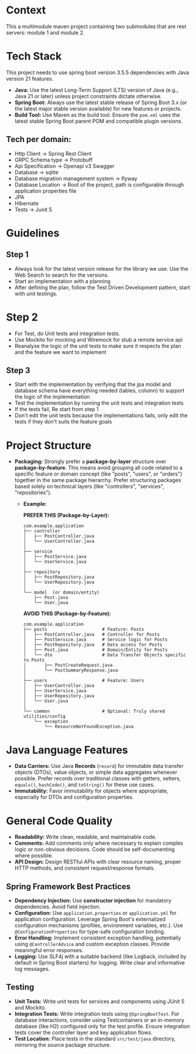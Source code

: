 # Context
This a multimodule maven project containing two submodules that are rest servers: module 1 and module 2.

# Tech Stack

This project needs to use spring boot version 3.5.5 dependencies with Java version 21 features.
* **Java:** Use the latest Long-Term Support (LTS) version of Java (e.g., Java 21 or later) unless project constraints dictate otherwise.
* **Spring Boot:** Always use the latest stable release of Spring Boot 3.x (or the latest major stable version available) for new features or projects.
* **Build Tool:** Use Maven as the build tool. Ensure the `pom.xml` uses the latest stable Spring Boot parent POM and compatible plugin versions.

## Tech per domain:
- Http Client -> Spring Rest Client
- GRPC Schema type -> Protobuff
- Api Specification -> Openapi v3 Swagger
- Database -> sqlite
- Database migration management system -> flyway
- Database Location -> Root of the project, path is configurable through application properties file
- JPA
- Hibernate
- Tests -> Junit 5

# Guidelines
## Step 1
* Always look for the latest version release for the library we use. Use the Web Search to search for the versions.
* Start an implementation with a planning
* After defining the plan, follow the Test Driven Development pattern, start with unit testings.
# Step 2
* For Test, do Unit tests and integration tests.
* Use Mockito for mocking and Wiremock for stub a remote service api
* Reanalyse the logic of the unit tests to make sure it respects the plan and the feature we want to implement
## Step 3
* Start with the implementation by verifying that the jpa model and database schema have everything needed (tables, column) to support the logic of the 
implementation
* Test the implementation by running the unit tests and integration tests
* If the tests fail, Re start from step 1
* Don't edit the unit tests because the implementations fails, only edit the tests if they don't suits the feature goals

# Project Structure

* **Packaging:** Strongly prefer a **package-by-layer** structure over **package-by-feature**. This means avoid grouping all code related to a specific feature or domain concept (like "posts", "users", or "orders") together in the same package hierarchy. Prefer structuring packages based solely on technical layers (like "controllers", "services", "repositories").

    * **Example:**

      **PREFER THIS (Package-by-Layer):**
        ```
        com.example.application
        ├── controller
        │   ├── PostController.java
        │   └── UserController.java
        │
        ├── service
        │   ├── PostService.java
        │   └── UserService.java
        │
        ├── repository
        │   ├── PostRepository.java
        │   └── UserRepository.java
        │
        └── model  (or domain/entity)
            ├── Post.java
            └── User.java
        ```

      **AVOID THIS (Package-by-Feature):**
        ```
        com.example.application
        ├── posts                     # Feature: Posts
        │   ├── PostController.java   # Controller for Posts
        │   ├── PostService.java      # Service logic for Posts
        │   ├── PostRepository.java   # Data access for Posts
        │   ├── Post.java             # Domain/Entity for Posts
        │   └── dto                   # Data Transfer Objects specific to Posts
        │       ├── PostCreateRequest.java
        │       └── PostSummaryResponse.java
        │
        ├── users                     # Feature: Users
        │   ├── UserController.java
        │   ├── UserService.java
        │   ├── UserRepository.java
        │   └── User.java
        │
        └── common                    # Optional: Truly shared utilities/config
            └── exception
                └── ResourceNotFoundException.java
        ```

# Java Language Features
* **Data Carriers:** Use Java **Records** (`record`) for immutable data transfer objects (DTOs), value objects, or simple data aggregates whenever possible. Prefer records over traditional classes with getters, setters, `equals()`, `hashCode()`, and `toString()` for these use cases.
* **Immutability:** Favor immutability for objects where appropriate, especially for DTOs and configuration properties.

# General Code Quality
* **Readability:** Write clean, readable, and maintainable code.
* **Comments:** Add comments only where necessary to explain complex logic or non-obvious decisions. Code should be self-documenting where possible.
* **API Design:** Design RESTful APIs with clear resource naming, proper HTTP methods, and consistent request/response formats.

## Spring Framework Best Practices
* **Dependency Injection:** Use **constructor injection** for mandatory dependencies. Avoid field injection.
* **Configuration:** Use `application.properties` or `application.yml` for application configuration. Leverage Spring Boot's externalized configuration mechanisms (profiles, environment variables, etc.). Use `@ConfigurationProperties` for type-safe configuration binding.
* **Error Handling:** Implement consistent exception handling, potentially using `@ControllerAdvice` and custom exception classes. Provide meaningful error responses.
* **Logging:** Use SLF4j with a suitable backend (like Logback, included by default in Spring Boot starters) for logging. Write clear and informative log messages.

## Testing
* **Unit Tests:** Write unit tests for services and components using JUnit 5 and Mockito.
* **Integration Tests:** Write integration tests using `@SpringBootTest`. For database interactions, consider using Testcontainers or an in-memory database (like H2) configured only for the test profile. Ensure integration tests cover the controller layer and key application flows.
* **Test Location:** Place tests in the standard `src/test/java` directory, mirroring the source package structure.
